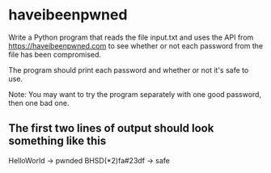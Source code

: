 # haveibeenpwned

Write a Python program that reads the file input.txt and uses the API from
https://haveibeenpwned.com to see whether or not each password from the file
has been compromised.

The program should print each password and whether or not it's safe to use.

Note: You may want to try the program separately with one good password, then one bad one.

## The first two lines of output should look something like this ##
HelloWorld -> pwnded
BHSD(*2)fa#23df -> safe
